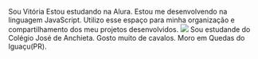 Sou Vitória 
Estou estudando na Alura.
Estou me desenvolvendo na linguagem JavaScript.
Utilizo esse espaço para minha organização e compartilhamento dos meu projetos desenvolvidos.
![](link)
Sou estudande do Colégio José de Anchieta.
Gosto muito de cavalos.
Moro em Quedas do Iguaçu(PR).

